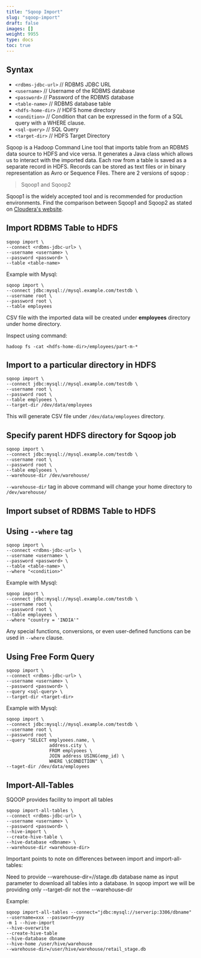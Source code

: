 ```yaml
---
title: "Sqoop Import"
slug: "sqoop-import"
draft: false
images: []
weight: 9955
type: docs
toc: true
---
```


## Syntax
- `<rdbms-jdbc-url>` // RDBMS JDBC URL
- `<username>` // Username of the RDBMS database
- `<password>` // Password of the RDBMS database
- `<table-name>` // RDBMS database table
- `<hdfs-home-dir>` // HDFS home directory
- `<condition>` // Condition that can be expressed in the form of a SQL query with a WHERE clause.
- `<sql-query>` // SQL Query
- `<target-dir>` // HDFS Target Directory

Sqoop is a Hadoop Command Line tool that imports table from an RDBMS data source to HDFS and vice versa. It generates a Java class which allows us to interact with the imported data. Each row from a table is saved as a separate record in HDFS. Records can be stored as text files or in binary representation as Avro or Sequence Files. There are 2 versions of sqoop :

> Sqoop1 and Sqoop2

Sqoop1 is the widely accepted tool and is recommended for production environments.
Find the comparison between Sqoop1 and Sqoop2 as stated on [Cloudera's website][1].

  [1]: https://www.cloudera.com/documentation/enterprise/5-4-x/topics/cdh_ig_sqoop_vs_sqoop2.html

## Import RDBMS Table to HDFS
    sqoop import \
    --connect <rdbms-jdbc-url> \
    --username <username> \
    --password <password> \
    --table <table-name>

Example with Mysql:

    sqoop import \
    --connect jdbc:mysql://mysql.example.com/testdb \
    --username root \
    --password root \
    --table employees


CSV file with the imported data will be created under **employees** directory under home directory.

Inspect using command:

    hadoop fs -cat <hdfs-home-dir>/employees/part-m-* 

Import to a particular directory in HDFS
----------------------------------------

    sqoop import \
    --connect jdbc:mysql://mysql.example.com/testdb \
    --username root \
    --password root \
    --table emplyoees \
    --target-dir /dev/data/employees

This will generate CSV file under `/dev/data/employees` directory.

Specify parent HDFS directory for Sqoop job
-------------------------------------------

    sqoop import \
    --connect jdbc:mysql://mysql.example.com/testdb \
    --username root \
    --password root \
    --table emplyoees \
    --warehouse-dir /dev/warehouse/

`--warehouse-dir` tag in above command will change your home directory to `/dev/warehouse/`


## Import subset of RDBMS Table to HDFS
Using `--where` tag
---------------

 
    sqoop import \
    --connect <rdbms-jdbc-url> \
    --username <username> \
    --password <password> \
    --table <table-name> \
    --where "<condition>"
    


Example with Mysql:

    sqoop import \
    --connect jdbc:mysql://mysql.example.com/testdb \
    --username root \
    --password root \
    --table employees \
    --where "country = 'INDIA'"


Any special functions, conversions, or even user-defined functions can be used in `--where` clause.

Using Free Form Query
---------------------
    sqoop import \
    --connect <rdbms-jdbc-url> \
    --username <username> \
    --password <password> \
    --query <sql-query> \
    --target-dir <target-dir>


Example with Mysql:

    sqoop import \
    --connect jdbc:mysql://mysql.example.com/testdb \
    --username root \
    --password root \
    --query "SELECT emplyoees.name, \
                    address.city \
                    FROM emplyoees \
                    JOIN address USING(emp_id) \
                    WHERE \$CONDITION" \
    --taget-dir /dev/data/employees

   

## Import-All-Tables
SQOOP provides facility to import all tables

    sqoop import-all-tables \
    --connect <rdbms-jdbc-url> \
    --username <username> \
    --password <password> \
    --hive-import \
    --create-hive-table \
    --hive-database <dbname> \
    --warehouse-dir <warehouse-dir>

Important points to note on differences between import and import-all-tables:

Need to provide --warehouse-dir=/<exampledirectory>/stage.db database name as input parameter to download all tables into a database. In sqoop import we will be providing only --target-dir not the --warehouse-dir

Example:

    sqoop import-all-tables --connect="jdbc:mysql://serverip:3306/dbname" 
    --username=xxx --password=yyy 
    -m 1 --hive-import 
    --hive-overwrite 
    --create-hive-table 
    --hive-database dbname 
    --hive-home /user/hive/warehouse
    --warehouse-dir=/user/hive/warehouse/retail_stage.db


